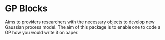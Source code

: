 # GP Blocks

Aims to providers researchers with the necessary objects to develop new Gaussian process model. The aim of this package is to enable one to code a GP how you would write it on paper.